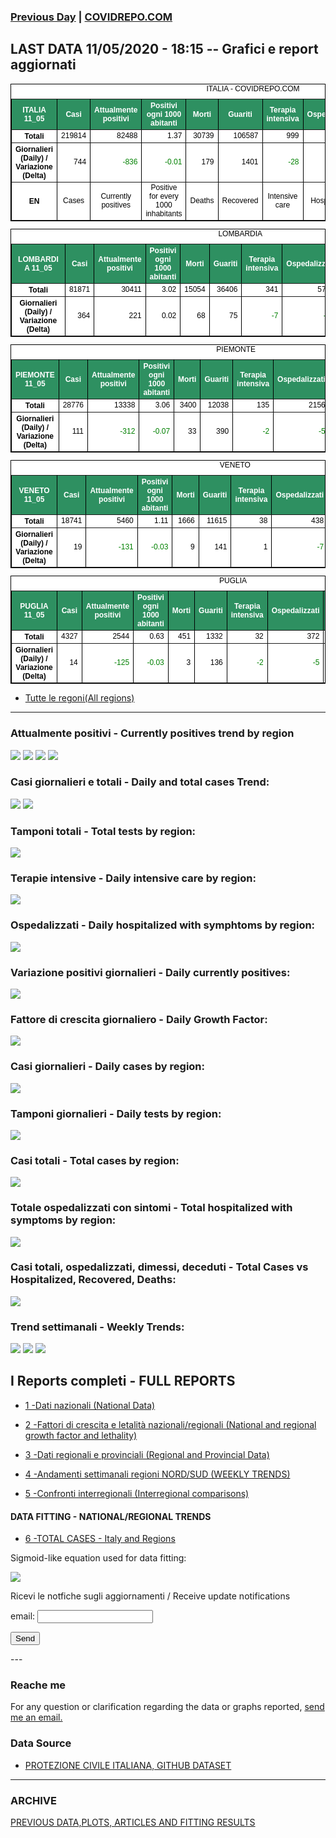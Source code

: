 <!-- start -->
### [Previous Day](/index_10_05.md) | <a href="https://marcelchiarello.github.io/showdata/">COVIDREPO.COM</a>
## LAST DATA 11/05/2020 - 18:15 -- Grafici e report aggiornati 

<table style=" color:black; font-size:12; font-family:arial; text-align:center; " cellpadding="2.5" cellspacing="0" border="1" bordercolor="black" bgcolor="#FFFFFF">
			<caption>ITALIA - COVIDREPO.COM</caption>
			<tr style="color:#FFFFFF;background:#2E9061">
				<th>ITALIA 11_05</th>
				<th>Casi</th>
				<th>Attualmente positivi</th>
				<th>Positivi ogni 1000 abitanti</th>
				<th>Morti</th>
				<th>Guariti</th>
				<th>Terapia intensiva</th>
				<th>Ospedalizzati</th>
				<th>Ricoverati con sintomi</th>
				<th>Isolamento domiciliare</th>
				<th>Tamponi</th>
			</tr>
			<tr>
				<th>Totali</th>
				<td align="right"> 219814</td>
				<td align="right"> 82488</td>
				<td align="right"> 1.37</td>
				<td align="right"> 30739</td>
				<td align="right"> 106587</td>
				<td align="right"> 999</td>
				<td align="right"> 14538</td>
				<td align="right"> 13539</td>
				<td align="right"> 67950</td>
				<td align="right"> 2606652</td>
			</tr>
			<tr>
				<th>Giornalieri (Daily) / Variazione (Delta)</th>
				<td align="right"> 744</td>
				<td align="right" style=" color:green; "> -836</td>
				<td align="right" style=" color:green; "> -0.01</td>
				<td align="right"> 179</td>
				<td align="right"> 1401</td>
				<td align="right" style=" color:green; "> -28</td>
				<td align="right" style=" color:green; "> -107</td>
				<td align="right" style=" color:green; "> -79</td>
				<td align="right" style=" color:green; "> -729</td>
				<td align="right"> 40740</td>
			</tr>
			<tr>
				<th>EN</th>
				<td>Cases</td>
				<td>Currently positives</td>
				<td>Positive for every 1000 inhabitants</td>
				<td>Deaths</td>
				<td>Recovered</td>
				<td>Intensive care</td>
				<td>Hospitalized</td>
				<td>Hospitalized with symptoms</td>
				<td>Home isolation</td>
				<td>Tests</td>
			</tr>
</table>

<table style=" color:black; font-size:12; font-family:arial; text-align:center; " cellpadding="2.5" cellspacing="0" border="1" bordercolor="black" bgcolor="#FFFFFF">
			<caption>LOMBARDIA</caption>
			<tr style="color:#FFFFFF;background:#2E9061">
				<th>LOMBARDIA 11_05</th>
				<th>Casi</th>
				<th>Attualmente positivi</th>
				<th>Positivi ogni 1000 abitanti</th>
				<th>Morti</th>
				<th>Guariti</th>
				<th>Terapia intensiva</th>
				<th>Ospedalizzati</th>
				<th>Ricoverati con sintomi</th>
				<th>Isolamento domiciliare</th>
				<th>Tamponi</th>
			</tr>
			<tr>
				<th>Totali</th>
				<td align="right"> 81871</td>
				<td align="right"> 30411</td>
				<td align="right"> 3.02</td>
				<td align="right"> 15054</td>
				<td align="right"> 36406</td>
				<td align="right"> 341</td>
				<td align="right"> 5738</td>
				<td align="right"> 5397</td>
				<td align="right"> 24673</td>
				<td align="right"> 492642</td>
			</tr>
			<tr>
				<th>Giornalieri (Daily) / Variazione (Delta)</th>
				<td align="right"> 364</td>
				<td align="right"> 221</td>
				<td align="right"> 0.02</td>
				<td align="right"> 68</td>
				<td align="right"> 75</td>
				<td align="right" style=" color:green; "> -7</td>
				<td align="right" style=" color:green; "> -38</td>
				<td align="right" style=" color:green; "> -31</td>
				<td align="right"> 259</td>
				<td align="right"> 7508</td>
			</tr>
</table>

<table style=" color:black; font-size:12; font-family:arial; text-align:center; " cellpadding="2.5" cellspacing="0" border="1" bordercolor="black" bgcolor="#FFFFFF">
			<caption>PIEMONTE</caption>
			<tr style="color:#FFFFFF;background:#2E9061">
				<th>PIEMONTE 11_05</th>
				<th>Casi</th>
				<th>Attualmente positivi</th>
				<th>Positivi ogni 1000 abitanti</th>
				<th>Morti</th>
				<th>Guariti</th>
				<th>Terapia intensiva</th>
				<th>Ospedalizzati</th>
				<th>Ricoverati con sintomi</th>
				<th>Isolamento domiciliare</th>
				<th>Tamponi</th>
			</tr>
			<tr>
				<th>Totali</th>
				<td align="right"> 28776</td>
				<td align="right"> 13338</td>
				<td align="right"> 3.06</td>
				<td align="right"> 3400</td>
				<td align="right"> 12038</td>
				<td align="right"> 135</td>
				<td align="right"> 2156</td>
				<td align="right"> 2021</td>
				<td align="right"> 11182</td>
				<td align="right"> 213783</td>
			</tr>
			<tr>
				<th>Giornalieri (Daily) / Variazione (Delta)</th>
				<td align="right"> 111</td>
				<td align="right" style=" color:green; "> -312</td>
				<td align="right" style=" color:green; "> -0.07</td>
				<td align="right"> 33</td>
				<td align="right"> 390</td>
				<td align="right" style=" color:green; "> -2</td>
				<td align="right" style=" color:green; "> -5</td>
				<td align="right" style=" color:green; "> -3</td>
				<td align="right" style=" color:green; "> -307</td>
				<td align="right"> 3413</td>
			</tr>
</table>

<table style=" color:black; font-size:12; font-family:arial; text-align:center; " cellpadding="2.5" cellspacing="0" border="1" bordercolor="black" bgcolor="#FFFFFF">
			<caption>VENETO</caption>
			<tr style="color:#FFFFFF;background:#2E9061">
				<th>VENETO 11_05</th>
				<th>Casi</th>
				<th>Attualmente positivi</th>
				<th>Positivi ogni 1000 abitanti</th>
				<th>Morti</th>
				<th>Guariti</th>
				<th>Terapia intensiva</th>
				<th>Ospedalizzati</th>
				<th>Ricoverati con sintomi</th>
				<th>Isolamento domiciliare</th>
				<th>Tamponi</th>
			</tr>
			<tr>
				<th>Totali</th>
				<td align="right"> 18741</td>
				<td align="right"> 5460</td>
				<td align="right"> 1.11</td>
				<td align="right"> 1666</td>
				<td align="right"> 11615</td>
				<td align="right"> 38</td>
				<td align="right"> 438</td>
				<td align="right"> 400</td>
				<td align="right"> 5022</td>
				<td align="right"> 445905</td>
			</tr>
			<tr>
				<th>Giornalieri (Daily) / Variazione (Delta)</th>
				<td align="right"> 19</td>
				<td align="right" style=" color:green; "> -131</td>
				<td align="right" style=" color:green; "> -0.03</td>
				<td align="right"> 9</td>
				<td align="right"> 141</td>
				<td align="right"> 1</td>
				<td align="right" style=" color:green; "> -7</td>
				<td align="right" style=" color:green; "> -8</td>
				<td align="right" style=" color:green; "> -124</td>
				<td align="right"> 6383</td>
			</tr>
</table>

<table style=" color:black; font-size:12; font-family:arial; text-align:center; " cellpadding="2.5" cellspacing="0" border="1" bordercolor="black" bgcolor="#FFFFFF">
			<caption>PUGLIA</caption>
			<tr style="color:#FFFFFF;background:#2E9061">
				<th>PUGLIA 11_05</th>
				<th>Casi</th>
				<th>Attualmente positivi</th>
				<th>Positivi ogni 1000 abitanti</th>
				<th>Morti</th>
				<th>Guariti</th>
				<th>Terapia intensiva</th>
				<th>Ospedalizzati</th>
				<th>Ricoverati con sintomi</th>
				<th>Isolamento domiciliare</th>
				<th>Tamponi</th>
			</tr>
			<tr>
				<th>Totali</th>
				<td align="right"> 4327</td>
				<td align="right"> 2544</td>
				<td align="right"> 0.63</td>
				<td align="right"> 451</td>
				<td align="right"> 1332</td>
				<td align="right"> 32</td>
				<td align="right"> 372</td>
				<td align="right"> 340</td>
				<td align="right"> 2172</td>
				<td align="right"> 79737</td>
			</tr>
			<tr>
				<th>Giornalieri (Daily) / Variazione (Delta)</th>
				<td align="right"> 14</td>
				<td align="right" style=" color:green; "> -125</td>
				<td align="right" style=" color:green; "> -0.03</td>
				<td align="right"> 3</td>
				<td align="right"> 136</td>
				<td align="right" style=" color:green; "> -2</td>
				<td align="right" style=" color:green; "> -5</td>
				<td align="right" style=" color:green; "> -3</td>
				<td align="right" style=" color:green; "> -120</td>
				<td align="right"> 1338</td>
			</tr>
</table>

- [Tutte le regoni(All regions)](/Tables/regionsTable_11_05.md)

---

### Attualmente positivi - Currently positives trend by region
<img src="https://covidrepo.com/RUN_11_05/RUN4/RUN_INTEREGION_16.png">
<img src="https://covidrepo.com/RUN_11_05/RUN4/RUN_INTEREGION_17.png">
<img src="https://covidrepo.com/RUN_11_05/RUN4/RUN_INTEREGION_18.png">
 
<img src="https://marcelchiarello.github.io/showdata/RUN_11_05/RUN0/RUN_DATA_ITALIA_01.png">

### Casi giornalieri e totali - Daily and total cases Trend:
<img src="https://marcelchiarello.github.io/showdata/RUN_11_05/RUN1/RUN_DATA_FIT_TOTAL_CASES_ITALY_REGIONS_01.png">
<img src="https://marcelchiarello.github.io/showdata/RUN_11_05/RUN1/RUN_DATA_FIT_TOTAL_CASES_ITALY_REGIONS_02.png">

### Tamponi totali - Total tests by region:
<img src="https://marcelchiarello.github.io/showdata/RUN_11_05/RUN4/RUN_INTEREGION_02.png">

### Terapie intensive - Daily intensive care by region:
<img src="https://marcelchiarello.github.io/showdata/RUN_11_05/RUN4/RUN_INTEREGION_13.png">

### Ospedalizzati - Daily hospitalized with symphtoms by region:
<img src="https://marcelchiarello.github.io/showdata/RUN_11_05/RUN4/RUN_INTEREGION_14.png">

### Variazione positivi giornalieri - Daily currently positives:
<img src="https://marcelchiarello.github.io/showdata/RUN_11_05/RUN4/RUN_INTEREGION_15.png">

### Fattore di crescita giornaliero - Daily Growth Factor:
<img src="https://marcelchiarello.github.io/showdata/RUN_11_05/RUN6/RUN_FACTORS_01.png">

### Casi giornalieri - Daily cases by region:
<img src="https://marcelchiarello.github.io/showdata/RUN_11_05/RUN4/RUN_INTEREGION_11.png">

### Tamponi giornalieri - Daily tests by region:
<img src="https://marcelchiarello.github.io/showdata/RUN_11_05/RUN4/RUN_INTEREGION_12.png">

### Casi totali - Total cases by region:
<img src="https://marcelchiarello.github.io/showdata/RUN_11_05/RUN4/RUN_INTEREGION_01.png">

### Totale ospedalizzati con sintomi - Total hospitalized with symptoms by region:
<img src="https://marcelchiarello.github.io/showdata/RUN_11_05/RUN4/RUN_INTEREGION_05.png">

### Casi totali, ospedalizzati, dimessi, deceduti - Total Cases vs Hospitalized, Recovered, Deaths:
<img src="https://marcelchiarello.github.io/showdata/RUN_11_05/RUN0/RUN_DATA_ITALIA_02.png">

### Trend settimanali - Weekly Trends:
<img src="https://marcelchiarello.github.io/showdata/RUN_11_05/RUN5/RUN_NEWTRENDS_01.png">
<img src="https://marcelchiarello.github.io/showdata/RUN_11_05/RUN5/RUN_NEWTRENDS_02.png">
<img src="https://marcelchiarello.github.io/showdata/RUN_11_05/RUN5/RUN_NEWTRENDS_03.png">

## I Reports completi - FULL REPORTS

- [1 -Dati nazionali (National Data)](/RUN_11_05/RUN0/RUN.html)

- [2 -Fattori di crescita e letalità nazionali/regionali (National and regional growth factor and lethality)](/RUN_11_05/RUN6/RUN.html)

- [3 -Dati regionali e provinciali (Regional and Provincial Data)](/RUN_11_05/RUN2/RUN.html)

- [4 -Andamenti settimanali regioni NORD/SUD (WEEKLY TRENDS)](/RUN_11_05/RUN5/RUN.html)

- [5 -Confronti interregionali (Interregional comparisons)](/RUN_11_05/RUN4/RUN.html)

#### DATA FITTING - NATIONAL/REGIONAL TRENDS

- [6 -TOTAL CASES - Italy and Regions](/RUN_11_05/RUN1/RUN.html)

Sigmoid-like equation used for data fitting:

<img src="https://latex.codecogs.com/svg.latex?Sig = \frac{a}{e^{b(x+c)} + a_1e^{b_1(x+c_1)} - d}" border="0"/>

Ricevi le notfiche sugli aggiornamenti / Receive update notifications
<form
action="https://formspree.io/mgenvwep"
method="POST"
>
<label>
email:
<input type="text" name="_replyto">
</label>

<!-- your other form fields go here -->

<button type="submit">Send</button>
</form>
---

### Reache me

For any question or clarification regarding the data or graphs reported, <a href="mailto:marcello.chiarello@outlook.com">send me an email.</a>



### Data Source

- [PROTEZIONE CIVILE ITALIANA, GITHUB DATASET](https://github.com/pcm-dpc/COVID-19)

---

### ARCHIVE
[PREVIOUS DATA,PLOTS, ARTICLES AND FITTING RESULTS](/archive.md)
